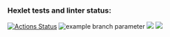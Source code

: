 ### Hexlet tests and linter status:
[![Actions Status](https://github.com/Shaiko-Vitaliy/java-project-72/workflows/hexlet-check/badge.svg)](https://github.com/Shaiko-Vitaliy/java-project-72/actions)
![example branch parameter](https://github.com/Shaiko-Vitaliy/java-project-72/actions/workflows/build.yml/badge.svg?event=push)
<a href="https://codeclimate.com/github/Shaiko-Vitaliy/java-project-73/maintainability"><img src="https://api.codeclimate.com/v1/badges/bc76692c3433e2e06145/maintainability" /></a>
<a href="https://codeclimate.com/github/Shaiko-Vitaliy/java-project-73/test_coverage"><img src="https://api.codeclimate.com/v1/badges/bc76692c3433e2e06145/test_coverage" /></a>
